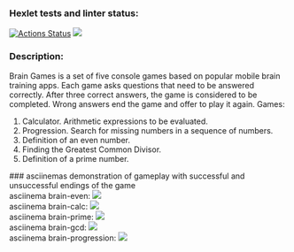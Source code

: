 ### Hexlet tests and linter status:

[![Actions Status](https://github.com/anetnovo/fullstack-javascript-project-44/workflows/hexlet-check/badge.svg)](https://github.com/anetnovo/fullstack-javascript-project-44/actions)
<a href="https://codeclimate.com/github/anetnovo/fullstack-javascript-project-44/maintainability"><img src="https://api.codeclimate.com/v1/badges/6239acdc5de31779de0f/maintainability" /></a>
### Description:

Brain Games is a set of five console games based on popular mobile brain training apps. Each game asks questions that need to be answered correctly. After three correct answers, the game is considered to be completed. Wrong answers end the game and offer to play it again. Games:
<ol>
<li>Calculator. Arithmetic expressions to be evaluated.</li>
<li>Progression. Search for missing numbers in a sequence of numbers.</li>
<li>Definition of an even number.</li>
<li>Finding the Greatest Common Divisor.</li>
<li>Definition of a prime number.</li>
</ol>
### asciinemas 
demonstration of gameplay with successful and unsuccessful endings of the game
<br> asciinema brain-even:
<a href="https://asciinema.org/a/RFZUllVfZhBIzwDzdawGerPTn" target="_blank"><img src="https://asciinema.org/a/RFZUllVfZhBIzwDzdawGerPTn.svg" /></a>
<br> asciinema brain-calc:
<a href="https://asciinema.org/a/ckkl9YEDObDQRNhk2bw2jBKWa" target="_blank"><img src="https://asciinema.org/a/ckkl9YEDObDQRNhk2bw2jBKWa.svg" /></a>
<br> asciinema brain-prime:
<a href="https://asciinema.org/a/oD9aQcnJ3Ojzwd6CiddkSzFa7" target="_blank"><img src="https://asciinema.org/a/oD9aQcnJ3Ojzwd6CiddkSzFa7.svg" /></a>
<br> asciinema brain-gcd:
<a href="https://asciinema.org/a/BDwgp1xKFr1rrR4E7WMC0DEFw" target="_blank"><img src="https://asciinema.org/a/BDwgp1xKFr1rrR4E7WMC0DEFw.svg" /></a>
<br> asciinema brain-progression:
<a href="https://asciinema.org/a/ubBBiAJZQmock2ppYhgRj7FZP" target="_blank"><img src="https://asciinema.org/a/ubBBiAJZQmock2ppYhgRj7FZP.svg" /></a>
